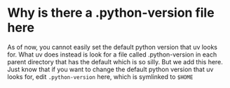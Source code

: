 # Why is there a .python-version file here

As of now, you cannot easily set the default python version
that uv looks for. What uv does instead is look for a file called
.python-version in each parent directory that has the default which is so silly.
But we add this here. Just know that if you want to change the default
python version that uv looks for, edit `.python-version` here, which
is symlinked to `$HOME`
